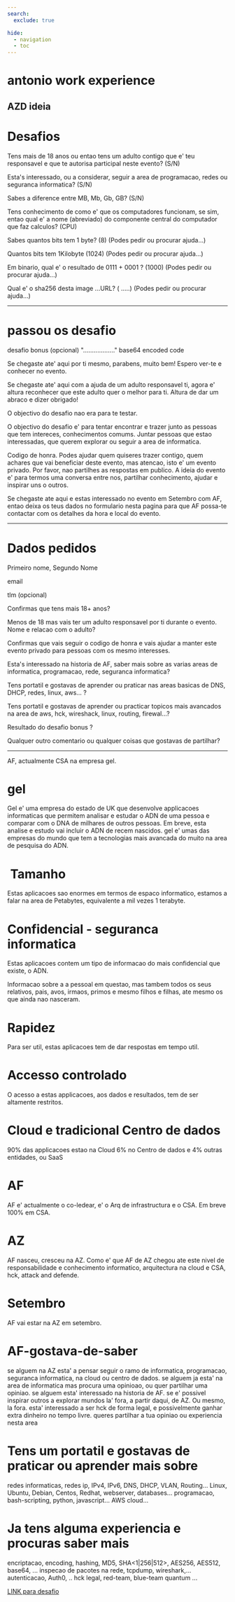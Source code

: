 ```yaml
---
search:
  exclude: true

hide:
  - navigation
  - toc
---
```


# antonio work experience

AZD ideia
----

# Desafios

Tens mais de 18 anos ou entao tens um adulto contigo que e' teu responsavel e que te autorisa participal neste evento? (S/N)

Esta's interessado, ou a considerar, seguir a area de programacao, redes ou seguranca informatica? (S/N)

Sabes a diference entre MB, Mb, Gb, GB? (S/N)

Tens conhecimento de como e' que os computadores funcionam, se sim, entao qual e' a nome (abreviado) do componente central do computador que faz calculos? (CPU)

Sabes quantos bits tem 1 byte? (8)
(Podes pedir ou procurar ajuda...)

Quantos bits tem 1Kilobyte (1024)
(Podes pedir ou procurar ajuda...)

Em binario, qual e' o resultado de 0111 + 0001 ? (1000)
(Podes pedir ou procurar ajuda...)

Qual e' o sha256 desta image ...URL?  ( .....)
(Podes pedir ou procurar ajuda...)

----

# passou os desafio

desafio bonus (opcional) ".................." base64 encoded code

Se chegaste ate' aqui por ti mesmo, parabens, muito bem! Espero ver-te e conhecer no evento.

Se chegaste ate' aqui com a ajuda de um adulto responsavel ti, agora e' altura reconhecer que este adulto quer o melhor para ti.
Altura de dar um abraco e dizer obrigado!

O objectivo do desafio nao era para te testar.

O objectivo do desafio e' para tentar encontrar e trazer junto as pessoas que tem intereces, conhecimentos comums. Juntar pessoas que estao interessadas, que querem explorar ou seguir a area de informatica.

Codigo de honra.
Podes ajudar quem quiseres trazer contigo, quem achares que vai beneficiar deste evento, mas atencao, isto e' um evento privado.
Por favor, nao partilhes as respostas em publico.
A ideia do evento e' para termos uma conversa entre nos, partilhar conhecimento, ajudar e inspirar uns o outros.

Se chegaste ate aqui e estas interessado no evento em Setembro com AF, entao deixa os teus dados no formulario nesta pagina para que AF possa-te contactar com os detalhes da hora e local do evento.

----

# Dados pedidos

Primeiro nome, Segundo Nome

email

tlm (opcional)

Confirmas que tens mais 18+ anos?

Menos de 18 mas vais ter um adulto responsavel por ti durante o evento. Nome e relacao com o adulto?

Confirmas que vais seguir o codigo de honra e vais ajudar a manter este evento privado para pessoas com os mesmo interesses.

Esta's interessado na historia de AF, saber mais sobre as varias areas de informatica, programacao, rede, seguranca informatica?

Tens portatil e gostavas de aprender ou praticar nas areas basicas de DNS, DHCP, redes, linux, aws... ?

Tens portatil e gostavas de aprender ou practicar topicos mais avancados na area de aws, hck, wireshack, linux, routing, firewal...?

Resultado do desafio bonus ?

Qualquer outro comentario ou qualquer coisas que gostavas de partilhar?

----

AF, actualmente CSA na empresa gel.

# gel

Gel e' uma empresa do estado de UK que desenvolve applicacoes informaticas que permitem analisar e estudar o ADN de uma pessoa e comparar com o DNA de milhares de outros pessoas.
Em breve, esta analise e estudo vai incluir o ADN de recem nascidos.
gel e' umas das empresas do mundo que tem a tecnologias mais avancada do muito na area de pesquisa do ADN.

#  Tamanho

Estas aplicacoes sao enormes em termos de espaco informatico, estamos a falar na area de Petabytes, equivalente a mil vezes 1 terabyte.

# Confidencial - seguranca informatica

Estas aplicacoes contem um tipo de informacao do mais confidencial que existe, o ADN.

Informacao sobre a a pessoal em questao, mas tambem todos os seus relativos, pais, avos, irmaos, primos e mesmo filhos e filhas, ate mesmo os que ainda nao nasceram.

# Rapidez

Para ser util, estas aplicacoes tem de dar respostas em tempo util.

# Accesso controlado

O acesso a estas applicacoes, aos dados e resultados, tem de ser altamente restritos.

# Cloud e tradicional Centro de dados

90% das applicacoes estao na Cloud 6% no Centro de dados e 4% outras entidades, ou SaaS

# AF

AF e' actualmente o co-ledear, e' o Arq de infrastructura e o CSA. Em breve 100% em CSA.

# AZ

AF nasceu, cresceu na AZ.
Como e' que AF de AZ chegou ate este nivel de responsabilidade e conhecimento informatico, arquitectura na cloud e CSA, hck, attack and defende.

# Setembro

AF vai estar na AZ em setembro.

# AF-gostava-de-saber

se alguem na AZ esta' a pensar seguir o ramo de informatica, programacao, seguranca informatica, na cloud ou centro de dados.
se alguem ja esta' na area de informatica mas procura uma opinioao, ou quer partilhar uma opiniao.
se alguem esta' interessado na historia de AF.
se e' possivel inspirar outros a explorar mundos la' fora, a partir daqui, de AZ. Ou mesmo, la fora.
esta' interessado a ser hck de forma legal, e possivelmente ganhar extra dinheiro no tempo livre.
queres partilhar a tua opiniao ou experiencia nesta area

# Tens um portatil e gostavas de praticar ou aprender mais sobre

redes informaticas, redes ip, IPv4, IPv6, DNS, DHCP, VLAN, Routing...
Linux, Ubuntu, Debian, Centos, Redhat, webserver, databases...
programacao, bash-scripting, python, javascript...
AWS cloud...

# Ja tens alguma experiencia e procuras saber mais

encriptacao, encoding, hashing, MD5, SHA<1|256|512>, AES256, AES512, base64, ...
inspecao de pacotes na rede, tcpdump, wireshark,...
autenticacao, Auth0, ..
hck legal, red-team, blue-team
quantum ...

[LINK para desafio](/eventos/antonio/)
